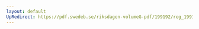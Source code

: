 ```yaml
---
layout: default
UpRedirect: https://pdf.swedeb.se/riksdagen-volumeG-pdf/199192/reg_199192_LU/reg_199192_LU_0009.pdf
---
```

